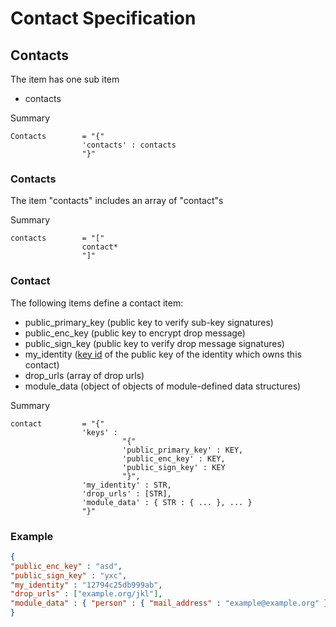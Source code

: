# Contact Specification

## Contacts

The item has one sub item
* contacts

Summary

    Contacts        = "{"
                    'contacts' : contacts
                    "}"

### Contacts

The item "contacts" includes an array of "contact"s

Summary

    contacts        = "["
                    contact*
                    "]"

### Contact

The following items define a contact item:

* public_primary_key (public key to verify sub-key signatures)
* public_enc_key (public key to encrypt drop message)
* public_sign_key (public key to verify drop message signatures)
* my_identity ([key id](https://github.com/Qabel/qabel-doc/wiki/Components-Crypto#key-identifier) of the public key of the identity which owns this contact)
* drop_urls (array of drop urls)
* <a name="module_data"> </a> module_data (object of objects of module-defined data structures)

Summary

    contact         = "{"
                    'keys' : 
                             "{"
                             'public_primary_key' : KEY,
                             'public_enc_key' : KEY,
                             'public_sign_key' : KEY
                             "}",
                    'my_identity' : STR,
                    'drop_urls' : [STR],
                    'module_data' : { STR : { ... }, ... }
                    "}"

### Example

```json
{
"public_enc_key" : "asd",
"public_sign_key" : "yxc",
"my_identity" : "12794c25db999ab",
"drop_urls" : ["example.org/jkl"],
"module_data" : { "person" : { "mail_address" : "example@example.org" } }
}
```
